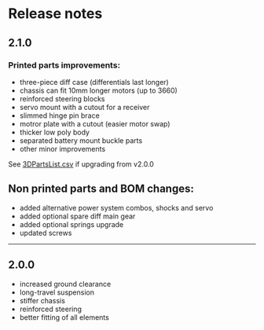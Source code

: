 # Release notes

## 2.1.0

### Printed parts improvements:
- three-piece diff case (differentials last longer)
- chassis can fit 10mm longer motors (up to 3660)
- reinforced steering blocks
- servo mount with a cutout for a receiver
- slimmed hinge pin brace
- motror plate with a cutout (easier motor swap)
- thicker low poly body
- separated battery mount buckle parts
- other minor improvements

See [3DPartsList.csv](3DPartsList.csv) if upgrading from v2.0.0

## Non printed parts and BOM changes:
- added alternative power system combos, shocks and servo
- added optional spare diff main gear
- added optional springs upgrade
- updated screws

---
## 2.0.0

- increased ground clearance
- long-travel suspension
- stiffer chassis
- reinforced steering
- better fitting of all elements
